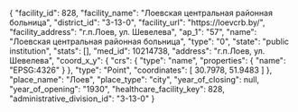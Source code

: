 {
    "facility_id": 828,
    "facility_name": "Лоевская центральная районная больница",
    "district_id": "3-13-0",
    "facility_url": "https:\/\/loevcrb.by\/",
    "facility_address": "г.п.Лоев, ул. Шевелева",
    "ap_1": "57",
    "name": "Лоевская центральная районная больница",
    "type": "0",
    "state": "public institution",
    "stats": [],
    "med_id": 10214738,
    "address": "г.п.Лоев, ул. Шевелева",
    "coord_x_y": {
        "crs": {
            "type": "name",
            "properties": {
                "name": "EPSG:4326"
            }
        },
        "type": "Point",
        "coordinates": [
            30.7978,
            51.9483
        ]
    },
    "place_name": "Лоев",
    "place_type": "city",
    "year_of_closing": null,
    "year_of_opening": "1930",
    "healthcare_facility_key": 828,
    "administrative_division_id": "3-13-0"
}